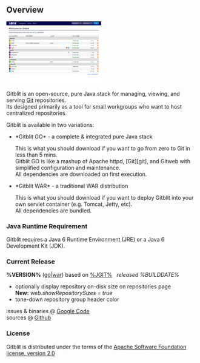 ## Overview
<a href="screenshots.html" title="Screenshots"><img class="overview" src="thumbs/00.png" alt="Screenshots" /></a>

Gitblit is an open-source, pure Java stack for managing, viewing, and serving [Git][git] repositories.<br/>
Its designed primarily as a tool for small workgroups who want to host centralized repositories.

Gitblit is available in two variations:
<ul class='noBullets'>
<li>*Gitblit GO* - a complete & integrated pure Java stack<p>
    This is what you should download if you want to go from zero to Git in less than 5 mins.<br/>
    Gitblit GO is like a mashup of Apache httpd, [Git][git], and Gitweb with simplified configuration and maintenance.<br/>
    All dependencies are downloaded on first execution.<p>
<li>*Gitblit WAR* - a traditional WAR distribution<p>
    This is what you should download if you want to deploy Gitblit into your own servlet container (e.g. Tomcat, Jetty, etc).<br/>
    All dependencies are bundled.
</ul>

### Java Runtime Requirement

Gitblit requires a Java 6 Runtime Environment (JRE) or a Java 6 Development Kit (JDK).
 
### Current Release

**%VERSION%** ([go](http://code.google.com/p/gitblit/downloads/detail?name=%GO%)|[war](http://code.google.com/p/gitblit/downloads/detail?name=%WAR%)) based on [%JGIT%][jgit] &nbsp; *released %BUILDDATE%*

- optionally display repository on-disk size on repositories page<br/>**New:** *web.showRepositorySizes = true*
- tone-down repository group header color

issues & binaries @ [Google Code][googlecode]<br/>
sources @ [Github][gitbltsrc]

### License
Gitblit is distributed under the terms of the [Apache Software Foundation license, version 2.0][apachelicense]

[jgit]: http://eclipse.org/jgit "Eclipse JGit Site"
[git]: http://git-scm.com "Official Git Site"
[gitbltsrc]: http://github.com/gitblit "gitblit git repository"
[googlecode]: http://code.google.com/p/gitblit "gitblit project management"
[apachelicense]: http://www.apache.org/licenses/LICENSE-2.0 "Apache License, Version 2.0"